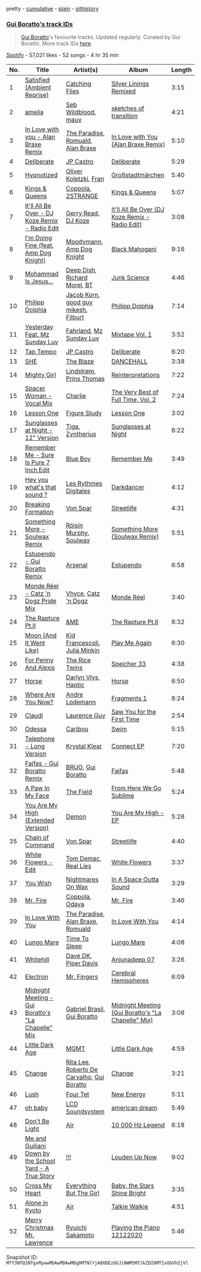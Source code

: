 pretty - [cumulative](/playlists/cumulative/37i9dQZF1DX4fgrmoIzHtd.md) - [plain](/playlists/plain/37i9dQZF1DX4fgrmoIzHtd) - [githistory](https://github.githistory.xyz/mackorone/spotify-playlist-archive/blob/main/playlists/plain/37i9dQZF1DX4fgrmoIzHtd)

### [Gui Boratto's track IDs](https://open.spotify.com/playlist/37i9dQZF1DX4fgrmoIzHtd)

> <a href="spotify:artist:27LGatz1m8aJ7ZaVVWEphc">Gui Boratto</a>'s favourite tracks\. Updated regularly\. Curated by Gui Boratto\. More track IDs <a href="spotify:genre:track\_id">here</a>.

[Spotify](https://open.spotify.com/user/spotify) - 57,021 likes - 52 songs - 4 hr 35 min

| No. | Title | Artist(s) | Album | Length |
|---|---|---|---|---|
| 1 | [Satisfied \(Ambient Reprise\)](https://open.spotify.com/track/2k5SEAK05D29ZkqbnFgIVL) | [Catching Flies](https://open.spotify.com/artist/4zAOqBfNLyWFvj1e3yvypJ) | [Silver Linings Remixed](https://open.spotify.com/album/02E7iwwppG1VOSoP6JdY66) | 3:15 |
| 2 | [amelia](https://open.spotify.com/track/1ME0C8xm5YmInbok1znS9W) | [Seb Wildblood](https://open.spotify.com/artist/51Rlwvwkj8L3zakIRr6dUV), [mauv](https://open.spotify.com/artist/4ll5dtDkyA2xFOz9n7wBNo) | [sketches of transition](https://open.spotify.com/album/258Q9Jl6LO9OTDOmSRfR21) | 4:21 |
| 3 | [In Love with you \- Alan Braxe Remix](https://open.spotify.com/track/6ZuZxUA2MyTbOgDwX3pyYl) | [The Paradise](https://open.spotify.com/artist/28z70aQRbXNFU0OP930suZ), [Romuald](https://open.spotify.com/artist/43MFF1y8czFwbjB8kf24oG), [Alan Braxe](https://open.spotify.com/artist/24JRvbKfTcF2x7c2kCCJrW) | [In Love with You \(Alan Braxe Remix\)](https://open.spotify.com/album/5VEc2ha55ZgbSFFJmdXeJ3) | 5:10 |
| 4 | [Deliberate](https://open.spotify.com/track/3YSjL42Fdtyj9cqbpk3BMd) | [JP Castro](https://open.spotify.com/artist/5cs1sVRx0EDcuN2hTJWcGO) | [Deliberate](https://open.spotify.com/album/3UPUhgWgOjclIEVeJwMUs0) | 5:29 |
| 5 | [Hypnotized](https://open.spotify.com/track/0V2GX0aukyZMt6nSMxfOJk) | [Oliver Koletzki](https://open.spotify.com/artist/1WjBIvYAnZTkTh5UiZNwlR), [Fran](https://open.spotify.com/artist/2gct3VkeQT2IuGNFNJVj1J) | [Großstadtmärchen](https://open.spotify.com/album/6mM6lqJGzNcEB1PBwZHYAo) | 5:40 |
| 6 | [Kings & Queens](https://open.spotify.com/track/4FltqWgq9lNJhYHnOMjJ7s) | [Coppola](https://open.spotify.com/artist/3ZWMer3TwUiMxSFYqgfurT), [2STRANGE](https://open.spotify.com/artist/7mnsTGmApJRfHFs1ymmBIi) | [Kings & Queens](https://open.spotify.com/album/57N4CzLOa2UnTf8WG3I6u0) | 5:07 |
| 7 | [It'll All Be Over \- DJ Koze Remix \- Radio Edit](https://open.spotify.com/track/48dojgnBKfp3drKOFdwycc) | [Gerry Read](https://open.spotify.com/artist/5FIfw6s4iYUFu6tA3iIIOQ), [DJ Koze](https://open.spotify.com/artist/1kR99O4MgSTasyeJh8UFCg) | [It'll All Be Over \(DJ Koze Remix \- Radio Edit\)](https://open.spotify.com/album/0T4xFSNi3vOmlC4GUXPfIE) | 3:08 |
| 8 | [I'm Doing Fine \(feat\. Amp Dog Knight\)](https://open.spotify.com/track/5vOSahSFyo87bRpf3yoBNg) | [Moodymann](https://open.spotify.com/artist/6pohviZSNRueSX7uNu63ZX), [Amp Dog Knight](https://open.spotify.com/artist/503YnJpJW6VVlo328rItz6) | [Black Mahogani](https://open.spotify.com/album/224OuhZ1LThmaYGhD8ikq6) | 9:16 |
| 9 | [Mohammad Is Jesus...](https://open.spotify.com/track/2Bi1tzT54EqOloEaOKGns5) | [Deep Dish](https://open.spotify.com/artist/720JYpdCgHuTmDeryW0wEA), [Richard Morel](https://open.spotify.com/artist/1SLUSG19BtbUxxaxLaf2CP), [BT](https://open.spotify.com/artist/64MoFdq8ORI3V98AR5SPWL) | [Junk Science](https://open.spotify.com/album/3PVDjaftFMiLrtxb3pMvaR) | 4:46 |
| 10 | [Philipp Dolphia](https://open.spotify.com/track/4yrmNn7vsXtMkssVedBais) | [Jacob Korn](https://open.spotify.com/artist/3P86wrM6fNUokU6JLbjOYx), [good guy mikesh](https://open.spotify.com/artist/5F1botl1yQKgaFE4AFz4ZH), [Filburt](https://open.spotify.com/artist/1vGLThg91o4DzDa04sENLa) | [Philipp Dolphia](https://open.spotify.com/album/33JfpvpDtIRux9Hood8XZr) | 7:14 |
| 11 | [Yesterday Feat\. Mz Sunday Luv](https://open.spotify.com/track/6elPmSlXmquEqB8sq8cC7Z) | [Fahrland](https://open.spotify.com/artist/7kypWQkogiLsQg2387Uydj), [Mz Sunday Luv](https://open.spotify.com/artist/0DAh8s6Hbl4xHZyTcbcqNe) | [Mixtape Vol\. 1](https://open.spotify.com/album/0g7c82jwhMTKkhuRhzFffA) | 3:52 |
| 12 | [Tap Tempo](https://open.spotify.com/track/5hesGvI5F2PTU21Ia1NBrb) | [JP Castro](https://open.spotify.com/artist/5cs1sVRx0EDcuN2hTJWcGO) | [Deliberate](https://open.spotify.com/album/3UPUhgWgOjclIEVeJwMUs0) | 6:20 |
| 13 | [SHE](https://open.spotify.com/track/2u8GDlTkOd3bLSXJM8ZmXg) | [The Blaze](https://open.spotify.com/artist/1Dt1UKLtrJIW1xxRBejjos) | [DANCEHALL](https://open.spotify.com/album/4Ekdf8v7lFV5c3zIdtpyjY) | 3:38 |
| 14 | [Mighty Girl](https://open.spotify.com/track/59lfOvSJkOme1bUrzOn3PO) | [Lindstrøm](https://open.spotify.com/artist/2vTtjIqZ7hW0W15t1ApKTB), [Prins Thomas](https://open.spotify.com/artist/4rsEVNO1tGTY0beCnsnHi6) | [Reinterpretations](https://open.spotify.com/album/4NZt8kIivC0Khq2MRoTY4I) | 7:22 |
| 15 | [Spacer Woman \- Vocal Mix](https://open.spotify.com/track/6bhFPL4VvCSyh0Dow2P8A3) | [Charlie](https://open.spotify.com/artist/2BVAd0vqvZ21gFCB48WHcz) | [The Very Best of Full Time, Vol\. 2](https://open.spotify.com/album/2YKf9aAhyLdPu7AJKjiEWU) | 7:24 |
| 16 | [Lesson One](https://open.spotify.com/track/7orOfg3XCEffitynjBC8S8) | [Figure Study](https://open.spotify.com/artist/0RztrJXxdErLQEdHwVGy3j) | [Lesson One](https://open.spotify.com/album/6aOmAjlBKbKQroNCw4XCpV) | 3:02 |
| 17 | [Sunglasses at Night \- 12" Version](https://open.spotify.com/track/3uTi2O6CAhpdmS9pS6kJBT) | [Tiga](https://open.spotify.com/artist/5l9wiTZVfqQTfMDOt0HtwC), [Zyntherius](https://open.spotify.com/artist/5OOeDUipuqJcBKJFEVvrSM) | [Sunglasses at Night](https://open.spotify.com/album/355umplV56zh1Or7ivsHj8) | 8:22 |
| 18 | [Remember Me \- Sure Is Pure 7 Inch Edit](https://open.spotify.com/track/3dipSm7lWInMbL3hRuMNBg) | [Blue Boy](https://open.spotify.com/artist/5wAkbDfgFUeXzWO4rdPQiG) | [Remember Me](https://open.spotify.com/album/12VFylHDX01Xw4joC9wH6Z) | 3:49 |
| 19 | [Hey you what's that sound ?](https://open.spotify.com/track/1K9ySb7Ngcgh3nW9IQlSDz) | [Les Rythmes Digitales](https://open.spotify.com/artist/02zMQvIvPXbVOLDdFqbFUn) | [Darkdancer](https://open.spotify.com/album/7MmEaGmGItbs5MATihlFuS) | 4:12 |
| 20 | [Breaking Formation](https://open.spotify.com/track/18DUuot6QcFh7TGK1d1e1F) | [Von Spar](https://open.spotify.com/artist/6rRQbKeGYpX8armrlaxWcn) | [Streetlife](https://open.spotify.com/album/3r48EfIaSFTynvzXkFj28b) | 4:31 |
| 21 | [Something More \- Soulwax Remix](https://open.spotify.com/track/4PWEykGSiHKHPolL4TVNjw) | [Róisín Murphy](https://open.spotify.com/artist/3qwabfaWewpfli7hMNM3O8), [Soulwax](https://open.spotify.com/artist/43mWhBXSflupNLuNjM5vff) | [Something More \(Soulwax Remix\)](https://open.spotify.com/album/71f1YS367eaqIsPQi58Ylt) | 5:51 |
| 22 | [Estupendo \- Gui Boratto Remix](https://open.spotify.com/track/7zjt7Q3we65mNderBvhTrr) | [Arsenal](https://open.spotify.com/artist/6dZdcowBonykRqLdlfb7qR) | [Estupendo](https://open.spotify.com/album/5gj6ntNtjzzKmUCgpHHmjG) | 6:58 |
| 23 | [Monde Réel \- Catz 'n Dogz Pride Mix](https://open.spotify.com/track/79LRebOGsw2wyZG9toBTeO) | [Vhyce](https://open.spotify.com/artist/5rzLwPhUU0Fh8KEM021KHa), [Catz 'n Dogz](https://open.spotify.com/artist/5tYqFEuFELxnJZgGmmsfSh) | [Monde Réel](https://open.spotify.com/album/2SnKgyqOhDjZX6ULoq2lF0) | 3:40 |
| 24 | [The Rapture Pt.II](https://open.spotify.com/track/126B1mu0tb4gEqyjufUjms) | [&ME](https://open.spotify.com/artist/5mIowAJMp7RKNheelruV5z) | [The Rapture Pt.II](https://open.spotify.com/album/4qqWRxaKBAVM1hyFbjKK7c) | 8:32 |
| 25 | [Moon \(And It Went Like\)](https://open.spotify.com/track/20HCH8XT2EK1QYe1loAJ8E) | [Kid Francescoli](https://open.spotify.com/artist/2G7QgTep5IsJHGHm1hXygD), [Julia Minkin](https://open.spotify.com/artist/63fbQTZ9yW3SUsBRYcn1Wm) | [Play Me Again](https://open.spotify.com/album/54vSb9255iZKykjuytWbZh) | 6:30 |
| 26 | [For Penny And Alexis](https://open.spotify.com/track/2tqASGtwyCzNdtJGvp6mKp) | [The Rice Twins](https://open.spotify.com/artist/1o0eslECT4lbIaSXVHmp3g) | [Speicher 33](https://open.spotify.com/album/3EvsE2DqzKGl6UcThEhtlz) | 4:38 |
| 27 | [Horse](https://open.spotify.com/track/6jRL2qcy4xbEhQMPDfNfE4) | [Darlyn Vlys](https://open.spotify.com/artist/0dpGnP2FznqTc0Ql0E8t2P), [Haptic](https://open.spotify.com/artist/1asA1GU6YiNGNqogpjCjr8) | [Horse](https://open.spotify.com/album/6a30taknzhI9d2v35vPuNX) | 6:50 |
| 28 | [Where Are You Now?](https://open.spotify.com/track/0EPlnYHqzAxCQrUaRZUHQM) | [Andre Lodemann](https://open.spotify.com/artist/1Em6QNi57qzKBsy0r4ZPXN) | [Fragments 1](https://open.spotify.com/album/1XUoB9buxu2b8EULjVTptY) | 8:24 |
| 29 | [Claudi](https://open.spotify.com/track/5oVbaTDGaCgaaVYk2jHUdy) | [Laurence Guy](https://open.spotify.com/artist/1PTEiCpkzNkLNgMi1LL8JR) | [Saw You for the First Time](https://open.spotify.com/album/4bOmpYAT4xXVEEQRL9QNVk) | 2:54 |
| 30 | [Odessa](https://open.spotify.com/track/3D1P3oPecqAQy2u33gAhsM) | [Caribou](https://open.spotify.com/artist/4aEnNH9PuU1HF3TsZTru54) | [Swim](https://open.spotify.com/album/3gkW0gOyovtdcscDX6WZ6O) | 5:15 |
| 31 | [Telephone \- Long Version](https://open.spotify.com/track/5mMNfRUc3PfPj2VdWyst3A) | [Krystal Klear](https://open.spotify.com/artist/0jqr8aeeHSn5pMEVD4aTrI) | [Connect EP](https://open.spotify.com/album/7iZTTEiqBc9r47Ruvbc1lp) | 7:20 |
| 32 | [Fajfas \- Gui Boratto Remix](https://open.spotify.com/track/0CxycKzix88nAOyZnk29de) | [BRUO](https://open.spotify.com/artist/0dQhBpSKZGLJMSDvtSfvaQ), [Gui Boratto](https://open.spotify.com/artist/27LGatz1m8aJ7ZaVVWEphc) | [Fajfas](https://open.spotify.com/album/67vqIT1ULbzB29DUd1Vvuj) | 5:48 |
| 33 | [A Paw In My Face](https://open.spotify.com/track/2Kn4IrAsj0Af2w4PQFTf7r) | [The Field](https://open.spotify.com/artist/23MIhFHpoOuhtEHZDrrnCS) | [From Here We Go Sublime](https://open.spotify.com/album/5oNWGhIs9vpB6FJ6rv5VuO) | 5:24 |
| 34 | [You Are My High \(Extended Version\)](https://open.spotify.com/track/0GG2gti97dewq9Sfn5iwkJ) | [Demon](https://open.spotify.com/artist/4LiDDSfUo671okhAa6OSHY) | [You Are My High \- EP](https://open.spotify.com/album/3sKO6OWLBzJkNyfeSIKcg0) | 5:28 |
| 35 | [Chain of Command](https://open.spotify.com/track/5SmZpH8Aeq0EMwGTEa12ob) | [Von Spar](https://open.spotify.com/artist/6rRQbKeGYpX8armrlaxWcn) | [Streetlife](https://open.spotify.com/album/3r48EfIaSFTynvzXkFj28b) | 4:40 |
| 36 | [White Flowers \- Edit](https://open.spotify.com/track/5aAjk4q63Ckeu0D2LRWOrq) | [Tom Demac](https://open.spotify.com/artist/3758ZYkL9uiug7nHTQNWcP), [Real Lies](https://open.spotify.com/artist/1jucBaHU995Lf7ViACscFu) | [White Flowers](https://open.spotify.com/album/16Iu3dqTMlOUitocEfQhIt) | 3:37 |
| 37 | [You Wish](https://open.spotify.com/track/6G6M4fl2I0eqEQnzyTwR8m) | [Nightmares On Wax](https://open.spotify.com/artist/4tNxq9NGKTKaX8OkZBLgf0) | [In A Space Outta Sound](https://open.spotify.com/album/0SoMbQsPZTM8iA6HB5GSkg) | 3:29 |
| 38 | [Mr\. Fire](https://open.spotify.com/track/6gOjpNTFwjWpFbI8b9zi9w) | [Coppola](https://open.spotify.com/artist/3ZWMer3TwUiMxSFYqgfurT), [Odaya](https://open.spotify.com/artist/3su3dTqf9eYWR9Z9OwvZ8z) | [Mr\. Fire](https://open.spotify.com/album/0p5yLe7r9FxKNDsTy5PVRg) | 3:46 |
| 39 | [In Love With You](https://open.spotify.com/track/2M2urNXOgop2isPZ9Vv4f7) | [The Paradise](https://open.spotify.com/artist/28z70aQRbXNFU0OP930suZ), [Alan Braxe](https://open.spotify.com/artist/24JRvbKfTcF2x7c2kCCJrW), [Romuald](https://open.spotify.com/artist/43MFF1y8czFwbjB8kf24oG) | [In Love With You](https://open.spotify.com/album/6TmoonSmmOCN6XQXgaxL7d) | 4:14 |
| 40 | [Lungo Mare](https://open.spotify.com/track/49eOvWATMHtPnJ018sNhum) | [Time To Sleep](https://open.spotify.com/artist/7EFMIaeoeTaEPZo7D8IXw0) | [Lungo Mare](https://open.spotify.com/album/264d41a6QmPYfMBZpdm1KK) | 4:08 |
| 41 | [Whitehill](https://open.spotify.com/track/6lAwooRPqUGKDtzwnG94Es) | [Dave DK](https://open.spotify.com/artist/0tkgaQKFblaI5WZaV8WPA1), [Piper Davis](https://open.spotify.com/artist/7qCMm9PnKUlHf8MQhGROhY) | [Anjunadeep 07](https://open.spotify.com/album/0r2hOmLzf8vBUk2E7Z3uRD) | 3:26 |
| 42 | [Electron](https://open.spotify.com/track/3fOva2jdaAddyxJ4SeBBy6) | [Mr\. Fingers](https://open.spotify.com/artist/0dRiUTGvNV17AMIULRYsvn) | [Cerebral Hemispheres](https://open.spotify.com/album/46sews77v3EoXe6PzYmYdD) | 6:09 |
| 43 | [Midnight Meeting \- Gui Boratto's "La Chapelle" Mix](https://open.spotify.com/track/7loP3MW0bvepxdki45SEdb) | [Gabriel Brasil](https://open.spotify.com/artist/14bYN418r2dFExkfaOvjKg), [Gui Boratto](https://open.spotify.com/artist/27LGatz1m8aJ7ZaVVWEphc) | [Midnight Meeting \(Gui Boratto's "La Chapelle" Mix\)](https://open.spotify.com/album/0RsEKENnXzEmhHL6Xz8WyX) | 3:08 |
| 44 | [Little Dark Age](https://open.spotify.com/track/2Y0iGXY6m6immVb2ktbseM) | [MGMT](https://open.spotify.com/artist/0SwO7SWeDHJijQ3XNS7xEE) | [Little Dark Age](https://open.spotify.com/album/7GjVWG39IOj4viyWplJV4H) | 4:59 |
| 45 | [Change](https://open.spotify.com/track/58czdfdkPFvp8a3DRTUyBI) | [Rita Lee](https://open.spotify.com/artist/7dnT2FUXhjirperXaH22IJ), [Roberto De Carvalho](https://open.spotify.com/artist/4w4ll81d0dR8gz989jjko1), [Gui Boratto](https://open.spotify.com/artist/27LGatz1m8aJ7ZaVVWEphc) | [Change](https://open.spotify.com/album/6XPbirRQZpjKJLMW8GhtkB) | 3:21 |
| 46 | [Lush](https://open.spotify.com/track/4KjNEsQ4jkqXwCmsn71a9p) | [Four Tet](https://open.spotify.com/artist/7Eu1txygG6nJttLHbZdQOh) | [New Energy](https://open.spotify.com/album/74r6JJ97ipO0CREXP9PMqZ) | 5:11 |
| 47 | [oh baby](https://open.spotify.com/track/53PkA8aXiwH4ppa0V0iO7o) | [LCD Soundsystem](https://open.spotify.com/artist/066X20Nz7iquqkkCW6Jxy6) | [american dream](https://open.spotify.com/album/4AF1M7bGCFL3LHCtXUUXw5) | 5:49 |
| 48 | [Don't Be Light](https://open.spotify.com/track/1vO7cEdUkYHjHuSKg1HdSC) | [Air](https://open.spotify.com/artist/1P6U1dCeHxPui5pIrGmndZ) | [10 000 Hz Legend](https://open.spotify.com/album/2WNI378JH55k63eXBHbjbI) | 6:18 |
| 49 | [Me and Guiliani Down by the School Yard \- A True Story](https://open.spotify.com/track/4sOqyIRocvZURPrjsOrn3x) | [!!!](https://open.spotify.com/artist/1mmehjf7eHA10uHMisZGJg) | [Louden Up Now](https://open.spotify.com/album/6D46fenYr525Ozdrd5k9ua) | 9:02 |
| 50 | [Cross My Heart](https://open.spotify.com/track/7zBs7ICoezIZmsHBlGe2Gj) | [Everything But The Girl](https://open.spotify.com/artist/13ccXrK7AmXb4TddMkE7jy) | [Baby, the Stars Shine Bright](https://open.spotify.com/album/4I2Xj3T0kKwI2nofSPQKzn) | 3:35 |
| 51 | [Alone in Kyoto](https://open.spotify.com/track/40UlFC0dIxv7lAEJaPZLnm) | [Air](https://open.spotify.com/artist/1P6U1dCeHxPui5pIrGmndZ) | [Talkie Walkie](https://open.spotify.com/album/0hQOqvZv1nQvPiBjzyn363) | 4:51 |
| 52 | [Merry Christmas Mr\. Lawrence](https://open.spotify.com/track/7JWyqEGZGlWEONYvvpFTdQ) | [Ryuichi Sakamoto](https://open.spotify.com/artist/1tcgfoMTT1szjUeaikxRjA) | [Playing the Piano 12122020](https://open.spotify.com/album/5RRib8eRMf8OthdvJX26iU) | 5:46 |

Snapshot ID: `MTY3NTQ1NTgxMywwMDAwMDAwMDg0MTNlYjA0ODEzOGJiNWM5MTJkZDI0MTIxOGVhZjVl`
